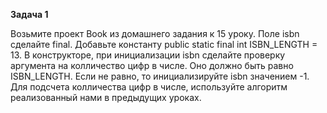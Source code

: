 **Задача 1**

Возьмите проект Book из домашнего задания к 15 уроку. Поле isbn сделайте final. Добавьте константу public static final int ISBN_LENGTH = 13. В конструкторе, при инициализации isbn сделайте проверку аргумента на колличество цифр в числе. Оно должно быть равно ISBN_LENGTH. Если не равно, то инициализируйте isbn значением -1. Для подсчета колличества цифр в числе, используйте алгоритм реализованный нами в предыдущих уроках.